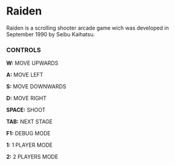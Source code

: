 # Raiden
Raiden is a scrolling shooter arcade game wich was developed in September 1990 by Seibu Kaihatsu.
### CONTROLS

**W:** MOVE UPWARDS

**A:** MOVE LEFT

**S:** MOVE DOWNWARDS

**D:** MOVE RIGHT

**SPACE:** SHOOT

**TAB:** NEXT STAGE

**F1:** DEBUG MODE

**1:** 1 PLAYER MODE

**2:** 2 PLAYERS MODE
